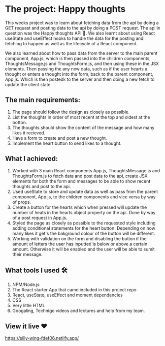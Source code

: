 # The project: Happy thoughts
This weeks project was to learn about fetching data from the api by doing a GET request and posting data to the api by doing a POST request. The api in question was the Happy thoughts API 💌. We also learnt about using React useState and useEffect hooks to handle the data for the posting and fetching to happen as well as the lifecycle of a React component.

We also learned about how to pass data from the server to the main parent component, App.js, which is then passed into the children components, ThoughtsMessage.js and ThoughtsForm.js, and then using these in the JSX elements. Then passing the any new data, such as if the user hearts a thought or enters a thought into the form, back to the parent component, App.js. Which is then postedk to the server and then doing a new fetch to update the client state.

## The main requirements:
1. The page should follow the design as closely as possible.
2. List the thoughts in order of most recent at the top and oldest at the botton.
3. The thoughts should show the content of the message and how many likes it recieved.
4. Have a form to create and post a new thought.
5. Implement the heart button to send likes to a thought.

## What I achieved:
1. Worked with 3 main React components App.js, ThoughtsMessage.js and ThoughtsForm.js to fetch data and post data to the api, create JSX elements for both the form and messages to be able to show recent thoughts and post to the api.
2. Used useState to store and update data as well as pass from the parent component, App.js, to the children components and vice versa by way of props.
3. Create a button for the hearts which when pressed will update the number of heats in the hearts object property on the api. Done by way of a post request in App.js.
4. Styled the page as closely as possible to the requested style including adding conditional statements for the heart button. Depending on how many likes it get's the bakground colour of the button will be different.
6. Working with validation on the form and disabling the button if the amount of letters the user has inputted is below or above a certain amount. Otherwise it will be enabled and the user will be able to sumit their message.  

## What tools I used 🛠️
1. NPM/Node.js
2. The React starter App that came included in this project repo
3. React, useState, useEffect and moment dependancies
4. CSS
5. Very little HTML
6. Googaling, Technigo videos and lectures and help from my team.

## View it live ❤
https://silly-wing-fdef06.netlify.app/  


